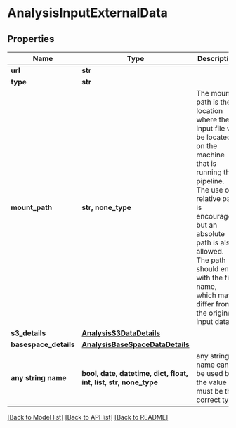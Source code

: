 # AnalysisInputExternalData


## Properties
Name | Type | Description | Notes
------------ | ------------- | ------------- | -------------
**url** | **str** |  | 
**type** | **str** |  | 
**mount_path** | **str, none_type** | The mount path is the location where the input file will be located on the machine that is running the pipeline. The use of a relative path is encouraged, but an absolute path is also allowed. The path should end with the file name, which may differ from the original input data. | [optional] 
**s3_details** | [**AnalysisS3DataDetails**](AnalysisS3DataDetails.md) |  | [optional] 
**basespace_details** | [**AnalysisBaseSpaceDataDetails**](AnalysisBaseSpaceDataDetails.md) |  | [optional] 
**any string name** | **bool, date, datetime, dict, float, int, list, str, none_type** | any string name can be used but the value must be the correct type | [optional]

[[Back to Model list]](../README.md#documentation-for-models) [[Back to API list]](../README.md#documentation-for-api-endpoints) [[Back to README]](../README.md)


